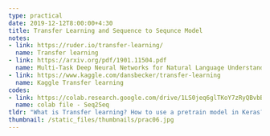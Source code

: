 ```yaml
---
type: practical
date: 2019-12-12T8:00:00+4:30
title: Transfer Learning and Sequence to Sequnce Model
notes:  
- link: https://ruder.io/transfer-learning/
  name: Transfer learning
- link: https://arxiv.org/pdf/1901.11504.pdf
  name: Multi-Task Deep Neural Networks for Natural Language Understanding
- link: https://www.kaggle.com/dansbecker/transfer-learning
  name: Kaggle Transfer learning
codes: 
- link: https://colab.research.google.com/drive/1LS0jeq6glTKoY7zRyQBvbBHmH-jKowZO
  name: colab file - Seq2Seq
tldr: "What is Transfer learning? How to use a pretrain model in Keras? What is Sequence to Sequence models and how to implement a machine translation model?"
thumbnail: /static_files/thumbnails/prac06.jpg
---
```

